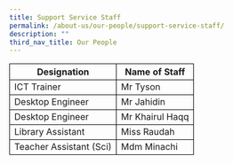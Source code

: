 ```yaml
---
title: Support Service Staff
permalink: /about-us/our-people/support-service-staff/
description: ""
third_nav_title: Our People
---
```

<table>
	<thead>
		<tr>
      <th style="border:1px solid black;">Designation</th>
			<th style="border:1px solid black;">Name of Staff</th>
		</tr>
	</thead>
	<tbody>
		<tr>
      <td style="border:1px solid black;">ICT Trainer</td>
<td style="border:1px solid black;">Mr Tyson</td>
		</tr>
		 <tr>
      <td style="border:1px solid black;">Desktop Engineer</td>
<td style="border:1px solid black;">Mr Jahidin</td>
		</tr>
		 <tr>
			 </tr><tr>
				 <td style="border:1px solid black;">Desktop Engineer</td>
				 <td style="border:1px solid black;">Mr Khairul Haqq</td>
		</tr>
		 <tr>
      <td style="border:1px solid black;">Library Assistant</td>
<td style="border:1px solid black;">Miss Raudah </td>
		</tr>
		 <tr>
      <td style="border:1px solid black;">Teacher Assistant (Sci)</td>
<td style="border:1px solid black;">Mdm Minachi</td>
		</tr>
</tbody>
</table>